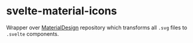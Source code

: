 # svelte-material-icons

Wrapper over [MaterialDesign](https://github.com/Templarian/MaterialDesign) repository which transforms all `.svg` files to `.svelte` components.